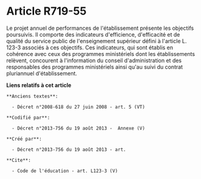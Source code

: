 # Article R719-55

Le projet annuel de performances de l'établissement présente les objectifs poursuivis. Il comporte des indicateurs
d'efficience, d'efficacité et de qualité du service public de l'enseignement supérieur défini à l'article L. 123-3 associés à
ces objectifs. Ces indicateurs, qui sont établis en cohérence avec ceux des programmes ministériels dont les établissements
relèvent, concourent à l'information du conseil d'administration et des responsables des programmes ministériels ainsi qu'au
suivi du contrat pluriannuel d'établissement.

**Liens relatifs à cet article**

	**Anciens textes**:

	  - Décret n°2008-618 du 27 juin 2008 - art. 5 (VT)

	**Codifié par**:

	  - Décret n°2013-756 du 19 août 2013 -  Annexe (V)

	**Créé par**:

	  - Décret n°2013-756 du 19 août 2013 - art.

	**Cite**:

	  - Code de l'éducation - art. L123-3 (V)
